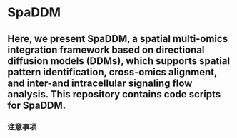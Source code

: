 # SpaDDM
## Here, we present SpaDDM, a spatial multi-omics integration framework based on directional diffusion models (DDMs), which supports spatial pattern identification, cross-omics alignment, and inter-and intracellular signaling flow analysis. This repository contains code scripts for SpaDDM.
### 注意事项

